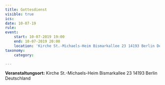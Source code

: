 ```yaml
---
title: Gottesdienst
visible: true
ics: 
date: 10-07-19
rule: 
event:
	start: 10-07-2019 19:00
	end: 10-07-2019 20:00
	location: 'Kirche St.-Michaels-Heim Bismarkallee 23 14193 Berlin Deutschland'
taxonomy:
	category: 

---
```




**Veranstaltungsort:** Kirche St.-Michaels-Heim
Bismarkallee 23
14193 Berlin
Deutschland

